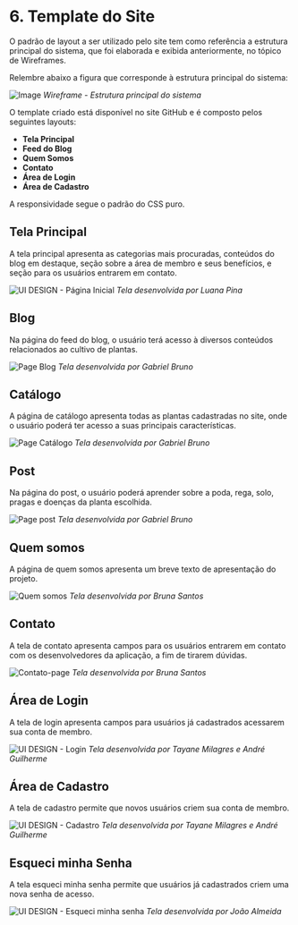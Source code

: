 


# 6. Template do Site

O padrão de layout a ser utilizado pelo site tem como referência a estrutura principal do sistema, que foi elaborada e exibida anteriormente, no tópico de Wireframes.

Relembre abaixo a figura que corresponde à estrutura principal do sistema:

![Image](https://user-images.githubusercontent.com/107009327/232168090-30bf3f50-7d81-4e40-be9a-66a0c3891a51.png)
_Wireframe - Estrutura principal do sistema_


O template criado está disponível no site GitHub e é composto pelos seguintes layouts:

- **Tela Principal**
- **Feed do Blog**
- **Quem Somos**
- **Contato**
- **Área de Login**
- **Área de Cadastro**

A responsividade segue o padrão do CSS puro.

## Tela Principal
A tela principal apresenta as categorias mais procuradas, conteúdos do blog em destaque, seção sobre a área de membro e seus benefícios, e seção para os usuários entrarem em contato.

![UI DESIGN - Página Inicial](https://github.com/ICEI-PUC-Minas-PMV-ADS/pmv-ads-2023-1-e1-proj-web-t1-projeto-cultivo-de-plantas/assets/107009327/421e34b6-1f2b-495b-bc8f-3d135abde12d)
_Tela desenvolvida por Luana Pina_

## Blog
Na página do feed do blog, o usuário terá acesso à diversos conteúdos relacionados ao cultivo de plantas.

![Page Blog](https://github.com/ICEI-PUC-Minas-PMV-ADS/pmv-ads-2023-1-e1-proj-web-t1-projeto-cultivo-de-plantas/assets/114627827/8b1d635e-5e7f-46a1-ab76-a04dae169f17)
_Tela desenvolvida por Gabriel Bruno_

## Catálogo
A página de catálogo apresenta todas as plantas cadastradas no site, onde o usuário poderá ter acesso a suas principais características.

![Page Catálogo](https://github.com/ICEI-PUC-Minas-PMV-ADS/pmv-ads-2023-1-e1-proj-web-t1-projeto-cultivo-de-plantas/assets/114627827/5c13fb74-ac86-4ebf-8fa2-3e7e8a705c8d)
_Tela desenvolvida por Gabriel Bruno_

## Post
Na página do post, o usuário poderá aprender sobre a poda, rega, solo, pragas e doenças da planta escolhida.

![Page post](https://github.com/ICEI-PUC-Minas-PMV-ADS/pmv-ads-2023-1-e1-proj-web-t1-projeto-cultivo-de-plantas/assets/114627827/dd73f0e1-1125-49b5-b46c-617f814bbe00)
_Tela desenvolvida por Gabriel Bruno_


## Quem somos
A página de quem somos apresenta um breve texto de apresentação do projeto.

![Quem somos](https://github.com/ICEI-PUC-Minas-PMV-ADS/pmv-ads-2023-1-e1-proj-web-t1-projeto-cultivo-de-plantas/assets/107646150/d6911adf-5d7f-467b-ac67-04752b84f76f)
_Tela desenvolvida por Bruna Santos_

## Contato
A tela de contato apresenta campos para os usuários entrarem em contato com os desenvolvedores da aplicação, a fim de tirarem dúvidas.

![Contato-page](https://github.com/ICEI-PUC-Minas-PMV-ADS/pmv-ads-2023-1-e1-proj-web-t1-projeto-cultivo-de-plantas/assets/107646150/85269d6a-17c6-4558-8a29-f891463b3f0b)
_Tela desenvolvida por Bruna Santos_


## Área de Login
A tela de login apresenta campos para usuários já cadastrados acessarem sua conta de membro.

![UI DESIGN - Login](https://github.com/ICEI-PUC-Minas-PMV-ADS/pmv-ads-2023-1-e1-proj-web-t1-projeto-cultivo-de-plantas/assets/107009327/9f47bdc8-9f75-4966-86ac-4a4e258f19a9)
_Tela desenvolvida por Tayane Milagres e André Guilherme_


## Área de Cadastro
A tela de cadastro permite que novos usuários criem sua conta de membro.

![UI DESIGN - Cadastro](https://github.com/ICEI-PUC-Minas-PMV-ADS/pmv-ads-2023-1-e1-proj-web-t1-projeto-cultivo-de-plantas/assets/107009327/6dfd9bc6-9b9d-4bc1-b792-76a2e60ade0e)
_Tela desenvolvida por Tayane Milagres e André Guilherme_

## Esqueci minha Senha
A tela esqueci minha senha permite que usuários já cadastrados criem uma nova senha de acesso.

![UI DESIGN - Esqueci minha senha](https://github.com/ICEI-PUC-Minas-PMV-ADS/pmv-ads-2023-1-e1-proj-web-t1-projeto-cultivo-de-plantas/assets/107009327/e7677163-3c80-4c3b-8c02-92931ce08b98)
_Tela desenvolvida por João Almeida_
